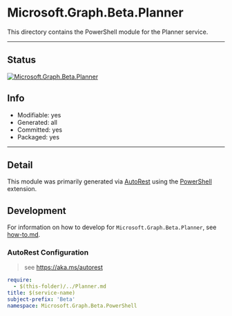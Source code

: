<!-- region Generated -->
# Microsoft.Graph.Beta.Planner
This directory contains the PowerShell module for the Planner service.

---
## Status
[![Microsoft.Graph.Beta.Planner](https://img.shields.io/powershellgallery/v/Microsoft.Graph.Beta.Planner.svg?style=flat-square&label=Microsoft.Graph.Beta.Planner "Microsoft.Graph.Beta.Planner")](https://www.powershellgallery.com/packages/Microsoft.Graph.Beta.Planner/)

## Info
- Modifiable: yes
- Generated: all
- Committed: yes
- Packaged: yes

---
## Detail
This module was primarily generated via [AutoRest](https://github.com/Azure/autorest) using the [PowerShell](https://github.com/Azure/autorest.powershell) extension.

## Development
For information on how to develop for `Microsoft.Graph.Beta.Planner`, see [how-to.md](how-to.md).
<!-- endregion -->

### AutoRest Configuration

> see https://aka.ms/autorest

``` yaml
require:
  - $(this-folder)/../Planner.md
title: $(service-name)
subject-prefix: 'Beta'
namespace: Microsoft.Graph.Beta.PowerShell
```
